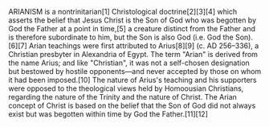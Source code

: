ARIANISM is a nontrinitarian[1] Christological doctrine[2][3][4] which asserts the belief that Jesus Christ is the Son of God who was begotten by God the Father at a point in time,[5] a creature distinct from the Father and is therefore subordinate to him, but the Son is also God (i.e. God the Son).[6][7] Arian teachings were first attributed to Arius[8][9] (c. AD 256–336), a Christian presbyter in Alexandria of Egypt. The term "Arian" is derived from the name Arius; and like "Christian", it was not a self-chosen designation but bestowed by hostile opponents—and never accepted by those on whom it had been imposed.[10] The nature of Arius's teaching and his supporters were opposed to the theological views held by Homoousian Christians, regarding the nature of the Trinity and the nature of Christ. The Arian concept of Christ is based on the belief that the Son of God did not always exist but was begotten within time by God the Father.[11][12]
